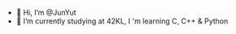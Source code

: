- 👋 Hi, I’m @JunYut
- 🌱 I’m currently studying at 42KL, I 'm learning C, C++ & Python

<!---
JunYut/JunYut is a ✨ special ✨ repository because its `README.md` (this file) appears on your GitHub profile.
You can click the Preview link to take a look at your changes.
--->
